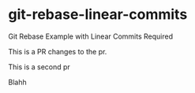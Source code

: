 # git-rebase-linear-commits
Git Rebase Example with Linear Commits Required

This is a PR changes to the pr.

This is a second pr

Blahh
